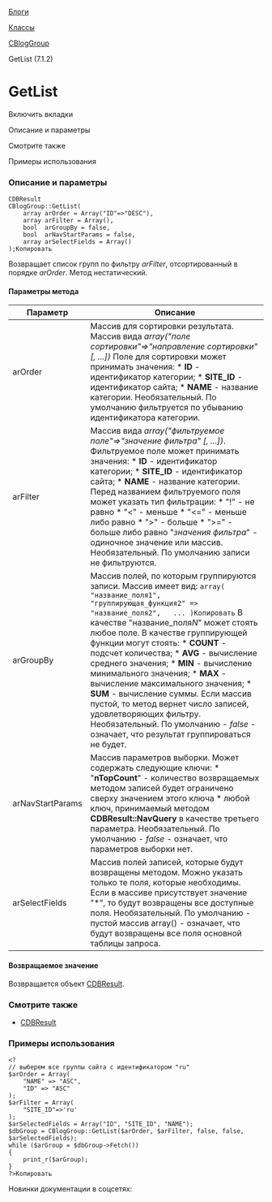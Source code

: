 [Блоги](/api_help/blogs/index.php)

[Классы](/api_help/blogs/classes/index.php)

[CBlogGroup](/api_help/blogs/classes/cbloggroup/index.php)

GetList (7.1.2)

GetList
=======

Включить вкладки

Описание и параметры

Смотрите также

Примеры использования

### Описание и параметры

```
CDBResult
CBlogGroup::GetList(
	array arOrder = Array("ID"=>"DESC"),
	array arFilter = Array(),
	bool  arGroupBy = false,
	bool  arNavStartParams = false,
	array arSelectFields = Array()
);Копировать
```

Возвращает список групп по фильтру *arFilter*, отсортированный в порядке *arOrder*. Метод нестатический.

#### Параметры метода

| Параметр | Описание |
| --- | --- |
| arOrder | Массив для сортировки результата. Массив вида  *array("поле сортировки"=>"направление сортировки" [, ...])* Поле для сортировки может принимать значения:  * **ID**  - идентификатор категории; * **SITE\_ID**  - идентификатор сайта; * **NAME**  - название категории.  Необязательный. По умолчанию фильтруется по убыванию идентификатора категории. |
| arFilter | Массив вида  *array("фильтруемое поле"=>"значение фильтра" [, ...])*. Фильтруемое поле может принимать значения:  * **ID**  - идентификатор категории; * **SITE\_ID**  - идентификатор сайта; * **NAME**  - название категории.  Перед названием фильтруемого поля может указать тип фильтрации:  * "!" - не равно * "<" - меньше * "<=" - меньше либо равно * ">" - больше * ">=" - больше либо равно    "*значения фильтра*" - одиночное значение или массив.    Необязательный. По умолчанию записи не фильтруются. |
| arGroupBy | Массив полей, по которым группируются записи. Массив имеет вид:  ``` array( 	"название_поля1", 	"группирующая_функция2" => 	"название_поля2", 	... )Копировать ```  В качестве "название\_поля*N*" может стоять любое поле. В качестве группирующей функции могут стоять:  * **COUNT** - подсчет количества; * **AVG** - вычисление среднего значения; * **MIN** - вычисление минимального значения; * **MAX** - вычисление максимального значения; * **SUM** - вычисление суммы.  Если массив пустой, то метод вернет число записей, удовлетворяющих фильтру.  Необязательный. По умолчанию - *false* - означает, что результат группироваться не будет. |
| arNavStartParams | Массив параметров выборки. Может содержать следующие ключи:  * "**nTopCount**" - количество возвращаемых методом записей будет ограничено сверху значением этого ключа * любой ключ, принимаемый методом  **CDBResult::NavQuery** в качестве третьего параметра.  Необязательный. По умолчанию - *false* - означает, что параметров выборки нет. |
| arSelectFields | Массив полей записей, которые будут возвращены методом. Можно указать только те поля, которые необходимы. Если в массиве присутствует значение "\*", то будут возвращены все доступные поля.    Необязательный. По умолчанию - пустой массив array() - означает, что будут возвращены все поля основной таблицы запроса. |

#### Возвращаемое значение

Возвращается объект [CDBResult](/api_help/main/reference/cdbresult/index.php).

### Смотрите также

* [CDBResult](/api_help/main/reference/cdbresult/index.php)

### Примеры использования

```
<?
// выберем все группы сайта с идентификатором "ru"
$arOrder = Array(
	"NAME" => "ASC",
	"ID" => "ASC"
);
$arFilter = Array(
	"SITE_ID"=>'ru'
);
$arSelectedFields = Array("ID", "SITE_ID", "NAME");
$dbGroup = CBlogGroup::GetList($arOrder, $arFilter, false, false, $arSelectedFields);
while ($arGroup = $dbGroup->Fetch())
{
	print_r($arGroup);
}
?>Копировать
```

Новинки документации в соцсетях: